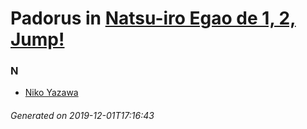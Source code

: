 # Padorus in [Natsu-iro Egao de 1, 2, Jump!](https://myanimelist.net/anime/11033/Natsu-iro_Egao_de_1_2_Jump)

### N
* [Niko Yazawa](https://github.com/shadow578/Project-Padoru/blob/master/table-of-contents/characters/NikoYazawa.md)

###### Generated on 2019-12-01T17:16:43

